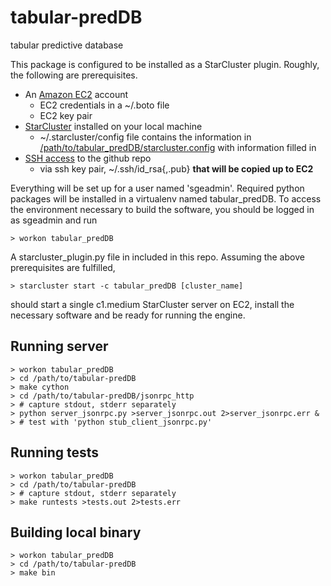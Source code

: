 tabular-predDB
==============

tabular predictive database

This package is configured to be installed as a StarCluster plugin.  Roughly, the following are prerequisites.

* An [Amazon EC2](http://aws.amazon.com/ec2/) account
    * EC2 credentials in a ~/.boto file
    * EC2 key pair
* [StarCluster](http://star.mit.edu/cluster/) installed on your local machine
    * ~/.starcluster/config file contains the information in [/path/to/tabular_predDB/starcluster.config](https://github.com/mit-probabilistic-computing-project/tabular-predDB/blob/master/starcluster.config) with information filled in
* [SSH access](https://help.github.com/articles/generating-ssh-keys) to the github repo
    * via ssh key pair, ~/.ssh/id_rsa{,.pub} **that will be copied up to EC2**

Everything will be set up for a user named 'sgeadmin'.  Required python packages will be installed in a virtualenv named tabular_predDB.  To access the environment necessary to build the software, you should be logged in as sgeadmin and run

    > workon tabular_predDB

A starcluster_plugin.py file in included in this repo.  Assuming the above prerequisites are fulfilled,

    > starcluster start -c tabular_predDB [cluster_name]

should start a single c1.medium StarCluster server on EC2, install the necessary software and be ready for running the engine.

Running server
---------------------------
    > workon tabular_predDB
    > cd /path/to/tabular-predDB
    > make cython
    > cd /path/to/tabular-predDB/jsonrpc_http
    > # capture stdout, stderr separately
    > python server_jsonrpc.py >server_jsonrpc.out 2>server_jsonrpc.err &
    > # test with 'python stub_client_jsonrpc.py'

Running tests
---------------------------
    > workon tabular_predDB
    > cd /path/to/tabular-predDB
    > # capture stdout, stderr separately
    > make runtests >tests.out 2>tests.err

Building local binary
-------------------------------------------------
    > workon tabular_predDB
    > cd /path/to/tabular-predDB
    > make bin

